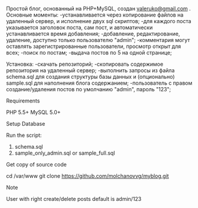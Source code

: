 Простой блог, основанный на PHP+MySQL, создан valeruko@gmail.com .
Основные моменты:
-устанавливается через копирование файлов на удаленный сервер, и исполнение двух sql скриптов;
-для каждого поста указывается заголовок поста, сам пост, и автоматически устанавливается время добавления;
-добавление, редактирование, удаление, доступно только пользователю  "admin";
-комментария могут оставлять зарегистрированные пользователи, просмотр открыт для всех;
-поиск по постам;
-выдача постов по 5 на одной странице;

Установка:
-скачать репозиторий;
-скопировать содержимое репозитория на удаленный сервер;
-выполнить запросы из файла schema.sql для создания структуры базы данных и (опционально) sample.sql для наполнения блога содержанием;
-пользователь с правом создание/удаления постов по умолчанию "admin", пароль "123";


Requirements

PHP 5.5+
MySQL 5.0+

Setup Database

Run the script:

1. schema.sql
2. sample_only_admin.sql or sample_full.sql

Get copy of source code

cd /var/www
git clone https://github.com/molchanovvg/myblog.git

Note

User with right create/delete posts default is admin/123